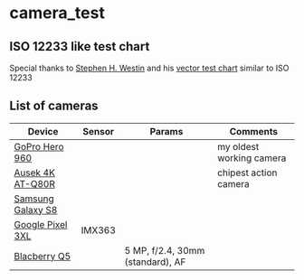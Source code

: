 # camera_test

## ISO 12233 like test chart

Special thanks to [Stephen H. Westin](http://www.graphics.cornell.edu/~westin/) and his [vector test chart](https://www.graphics.cornell.edu/~westin/misc/res-chart.html) similar to ISO 12233


## List of cameras
| Device | Sensor | Params | Comments |
|---|---|---|---|
| [GoPro Hero 960](https://en.wikipedia.org/wiki/GoPro#HD_HERO_960)  |  |  | my oldest working camera |
| [Ausek 4K AT-Q80R](https://www.ausekcamera.com/products/action-camera/at-q63cr.html) | | | chipest action camera|
| [Samsung Galaxy S8](https://www.gsmarena.com/samsung_galaxy_s8-8161.php) | | | |
| [Google Pixel 3XL](https://www.gsmarena.com/google_pixel_3_xl-9257.php) |  IMX363 | | |
| [Blacberry Q5](https://www.gsmarena.com/blackberry_q5-5452.php) | | 5 MP, f/2.4, 30mm (standard), AF | |
